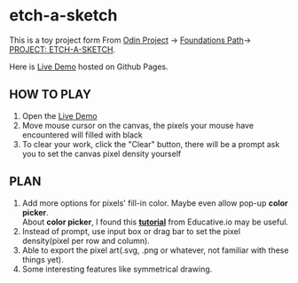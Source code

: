 # etch-a-sketch
This is a toy project form From [Odin Project](https://www.theodinproject.com/) -> [Foundations Path](https://www.theodinproject.com/paths/foundations)-> [PROJECT: ETCH-A-SKETCH](https://www.theodinproject.com/paths/foundations/courses/foundations/lessons/etch-a-sketch-project).

Here is [Live Demo](https://codecaterpillar666.github.io/etch-a-sketch/) hosted on Github Pages.

## HOW TO PLAY
1. Open the [Live Demo](https://codecaterpillar666.github.io/etch-a-sketch/)
2. Move mouse cursor on the canvas, the pixels your mouse have encountered will filled with black
3. To clear your work, click the "Clear" button, there will be a prompt ask you to set the canvas pixel density yourself

## PLAN
1. Add more options for pixels' fill-in color. Maybe even allow pop-up **color picker**.  
   About **color picker**, I found this **[tutorial](https://www.educative.io/edpresso/how-to-add-a-color-picker-in-html)** from Educative.io may be useful.
2. Instead of prompt, use input box or drag bar to set the pixel density(pixel per row and column).
3. Able to export the pixel art(.svg, .png or whatever, not familiar with these things yet).
4. Some interesting features like symmetrical drawing.


